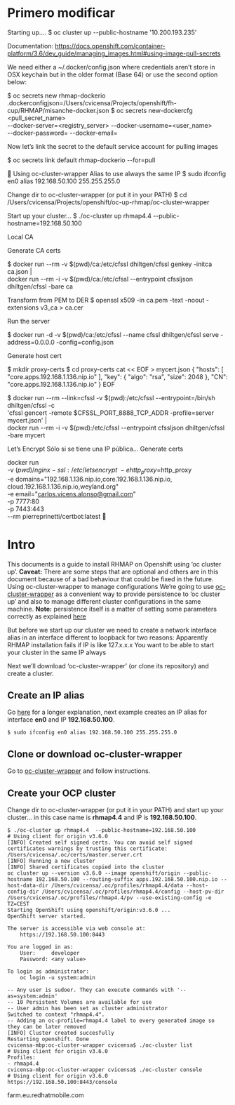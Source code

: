 # Primero modificar 



Starting up....
$ oc cluster up --public-hostname '10.200.193.235'



Documentation: https://docs.openshift.com/container-platform/3.6/dev_guide/managing_images.html#using-image-pull-secrets




We need either a ~/.docker/config.json where credentials aren’t store in OSX keychain but in the older format (Base 64) or use the second option below:

$ oc secrets new rhmap-dockerio .dockerconfigjson=/Users/cvicensa/Projects/openshift/fh-cup/RHMAP/misanche-docker.json
$ oc secrets new-dockercfg <pull_secret_name> \
    --docker-server=<registry_server> --docker-username=<user_name> \
    --docker-password=<password> --docker-email=<email>
 

Now let’s link the secret to the default service account for pulling images

$ oc secrets link default rhmap-dockerio --for=pull


Using oc-cluster-wrapper
Alias to use always the same IP
$ sudo ifconfig en0 alias 192.168.50.100 255.255.255.0

Change dir to oc-cluster-wrapper (or put it in your PATH)
$ cd /Users/cvicensa/Projects/openshift/oc-up-rhmap/oc-cluster-wrapper

Start up your cluster...
$ ./oc-cluster up rhmap4.4  --public-hostname=192.168.50.100



Local CA

Generate CA certs

$ docker run --rm -v $(pwd)/ca:/etc/cfssl dhiltgen/cfssl genkey -initca ca.json | \
docker run --rm -i -v $(pwd)/ca:/etc/cfssl --entrypoint cfssljson dhiltgen/cfssl -bare ca

Transform from PEM to DER
$ openssl x509 -in ca.pem -text -noout -extensions v3_ca > ca.cer

Run the server

$ docker run -d -v $(pwd)/ca:/etc/cfssl --name cfssl dhiltgen/cfssl serve -address=0.0.0.0 -config=config.json

Generate host cert

$ mkdir proxy-certs
$ cd proxy-certs
cat << EOF > mycert.json
{
    "hosts": [
        "core.apps.192.168.1.136.nip.io"
    ],
    "key": {
        "algo": "rsa",
        "size": 2048
    },
    "CN": "core.apps.192.168.1.136.nip.io"
}
EOF

$ docker run --rm --link=cfssl -v $(pwd):/etc/cfssl --entrypoint=/bin/sh dhiltgen/cfssl -c \
    'cfssl gencert -remote $CFSSL_PORT_8888_TCP_ADDR -profile=server mycert.json' | \
    docker run --rm -i -v $(pwd):/etc/cfssl --entrypoint cfssljson dhiltgen/cfssl -bare mycert

Let’s Encrypt
Sólo si se tiene una IP pública...
Generate certs

docker run \
  -v $(pwd)/nginx-ssl:/etc/letsencrypt \
  -e http_proxy=$http_proxy \
  -e domains="192.168.1.136.nip.io,core.192.168.1.136.nip.io, cloud.192.168.1.136.nip.io,weyland.org" \
  -e email="carlos.vicens.alonso@gmail.com" \
  -p 7777:80 \
  -p 7443:443 \
  --rm pierreprinetti/certbot:latest

# Intro
This documents is a guide to install RHMAP on Openshift using ‘oc cluster up’.
**Caveat:** There are some steps that are optional and others are in this document because of a bad behaviour that could be fixed in the future.
Using oc-cluster-wrapper to manage configurations
We’re going to use [oc-cluster-wrapper](https://github.com/openshift-evangelists/oc-cluster-wrapper) as a convenient way to provide persistence to ‘oc cluster up’ and also to manage different cluster configurations in the same machine.
**Note:** persistence itself is a matter of setting some parameters correctly as explained [here](https://stackoverflow.com/questions/41539780/making-openshift-origin-docker-containers-persistent-after-reboot)

But before we start up our cluster we need to create a network interface alias in an interface different to loopback for two reasons:
Apparently RHMAP installation fails if IP is like 127.x.x.x
You want to be able to start your cluster in the same IP always

Next we’ll download ‘oc-cluster-wrapper’ (or clone its repository) and create a cluster.

## Create an IP alias
Go [here](http://osxdaily.com/2009/08/05/how-to-create-an-ip-alias-in-mac-os-x-using-ifconfig/) for a longer explanation, next example creates an IP alias for interface **en0** and IP **192.168.50.100**.

```$ sudo ifconfig en0 alias 192.168.50.100 255.255.255.0```

## Clone or download oc-cluster-wrapper
Go to [oc-cluster-wrapper](https://github.com/openshift-evangelists/oc-cluster-wrapper) and follow instructions.

## Create your OCP cluster
Change dir to oc-cluster-wrapper (or put it in your PATH) and start up your cluster… in this case name is **rhmap4.4** and IP is **192.168.50.100**.

```
$ ./oc-cluster up rhmap4.4  --public-hostname=192.168.50.100
# Using client for origin v3.6.0
[INFO] Created self signed certs. You can avoid self signed certificates warnings by trusting this certificate: /Users/cvicensa/.oc/certs/master.server.crt
[INFO] Running a new cluster
[INFO] Shared certificates copied into the cluster
oc cluster up --version v3.6.0 --image openshift/origin --public-hostname 192.168.50.100 --routing-suffix apps.192.168.50.100.nip.io --host-data-dir /Users/cvicensa/.oc/profiles/rhmap4.4/data --host-config-dir /Users/cvicensa/.oc/profiles/rhmap4.4/config --host-pv-dir /Users/cvicensa/.oc/profiles/rhmap4.4/pv --use-existing-config -e TZ=CEST
Starting OpenShift using openshift/origin:v3.6.0 ...
OpenShift server started.

The server is accessible via web console at:
    https://192.168.50.100:8443

You are logged in as:
    User:     developer
    Password: <any value>

To login as administrator:
    oc login -u system:admin

-- Any user is sudoer. They can execute commands with '--as=system:admin'
-- 10 Persistent Volumes are available for use
-- User admin has been set as cluster administrator
Switched to context "rhmap4.4".
-- Adding an oc-profile=rhmap4.4 label to every generated image so they can be later removed
[INFO] Cluster created succesfully
Restarting openshift. Done
cvicensa-mbp:oc-cluster-wrapper cvicensa$ ./oc-cluster list
# Using client for origin v3.6.0
Profiles:
- rhmap4.4
cvicensa-mbp:oc-cluster-wrapper cvicensa$ ./oc-cluster console
# Using client for origin v3.6.0
https://192.168.50.100:8443/console

```








farm.eu.redhatmobile.com


